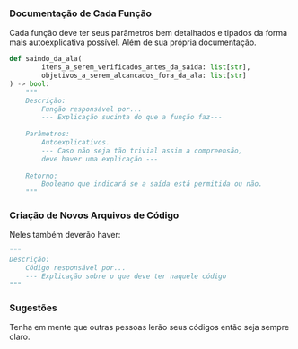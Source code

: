### Documentação de Cada Função

Cada função deve ter seus parâmetros bem detalhados
e tipados da forma mais autoexplicativa possível.
Além de sua própria documentação.

```python
def saindo_da_ala(
        itens_a_serem_verificados_antes_da_saida: list[str],
        objetivos_a_serem_alcancados_fora_da_ala: list[str]
) -> bool:
    """
    Descrição:
        Função responsável por...
        --- Explicação sucinta do que a função faz---
    
    Parâmetros:
        Autoexplicativos.
        --- Caso não seja tão trivial assim a compreensão, 
        deve haver uma explicação ---
        
    Retorno:
        Booleano que indicará se a saída está permitida ou não.
    """
   ```


### Criação de Novos Arquivos de Código

Neles também deverão haver:

```python
"""
Descrição:
    Código responsável por...
    --- Explicação sobre o que deve ter naquele código
"""
   ```

### Sugestões

Tenha em mente que outras pessoas lerão seus códigos então
seja sempre claro.
